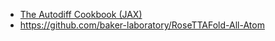 - [The Autodiff Cookbook (JAX)](https://jax.readthedocs.io/en/latest/notebooks/autodiff_cookbook.html)
- https://github.com/baker-laboratory/RoseTTAFold-All-Atom